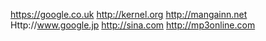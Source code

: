 https://google.co.uk http://kernel.org http://mangainn.net
Http://www.google.jp http://sina.com http://mp3online.com
